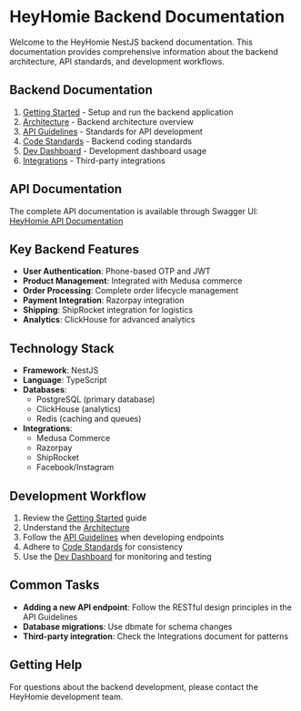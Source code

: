 # HeyHomie Backend Documentation

Welcome to the HeyHomie NestJS backend documentation. This documentation provides comprehensive information about the backend architecture, API standards, and development workflows.

## Backend Documentation

1. [Getting Started](getting-started.md) - Setup and run the backend application
2. [Architecture](architecture.md) - Backend architecture overview
3. [API Guidelines](api-guidelines.md) - Standards for API development
4. [Code Standards](code-standards.md) - Backend coding standards
5. [Dev Dashboard](dev-dashboard.md) - Development dashboard usage
6. [Integrations](integrations.md) - Third-party integrations

## API Documentation

The complete API documentation is available through Swagger UI:
[HeyHomie API Documentation](https://heyhomie.me/api/system/docs)

## Key Backend Features

- **User Authentication**: Phone-based OTP and JWT
- **Product Management**: Integrated with Medusa commerce
- **Order Processing**: Complete order lifecycle management
- **Payment Integration**: Razorpay integration
- **Shipping**: ShipRocket integration for logistics
- **Analytics**: ClickHouse for advanced analytics

## Technology Stack

- **Framework**: NestJS
- **Language**: TypeScript
- **Databases**: 
  - PostgreSQL (primary database)
  - ClickHouse (analytics)
  - Redis (caching and queues)
- **Integrations**:
  - Medusa Commerce
  - Razorpay
  - ShipRocket
  - Facebook/Instagram

## Development Workflow

1. Review the [Getting Started](getting-started.md) guide
2. Understand the [Architecture](architecture.md)
3. Follow the [API Guidelines](api-guidelines.md) when developing endpoints
4. Adhere to [Code Standards](code-standards.md) for consistency
5. Use the [Dev Dashboard](dev-dashboard.md) for monitoring and testing

## Common Tasks

- **Adding a new API endpoint**: Follow the RESTful design principles in the API Guidelines
- **Database migrations**: Use dbmate for schema changes
- **Third-party integration**: Check the Integrations document for patterns

## Getting Help

For questions about the backend development, please contact the HeyHomie development team. 